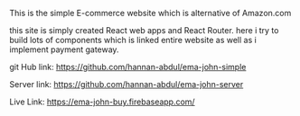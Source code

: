 This is the simple E-commerce website which is alternative of Amazon.com

this site is simply created React web apps and React Router. here i try to build lots of components which is linked entire website as well as i implement payment gateway.

git Hub link: https://github.com/hannan-abdul/ema-john-simple

Server link: https://github.com/hannan-abdul/ema-john-server

Live Link: https://ema-john-buy.firebaseapp.com/